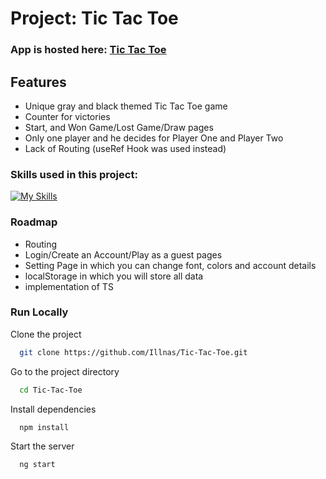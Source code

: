 
# Project: Tic Tac Toe





### App is hosted here:  [Tic Tac Toe](https://illnas.github.io/Tic-Tac-Toe/)




## Features

- Unique gray and black themed Tic Tac Toe game
- Counter for victories
- Start, and Won Game/Lost Game/Draw pages
- Only one player and he decides for Player One and Player Two
- Lack of Routing (useRef Hook was used instead)







### Skills used in this project:

[![My Skills](https://skillicons.dev/icons?i=js,html,css,react)](https://skillicons.dev)


### Roadmap

- Routing
- Login/Create an Account/Play as a guest pages
- Setting Page in which you can change font, colors and account details
- localStorage in which you will store all data 
- implementation of TS




### Run Locally

Clone the project

```bash
  git clone https://github.com/Illnas/Tic-Tac-Toe.git
```

Go to the project directory

```bash
  cd Tic-Tac-Toe
```

Install dependencies

```bash
  npm install
```

Start the server

```bash
  ng start
```




